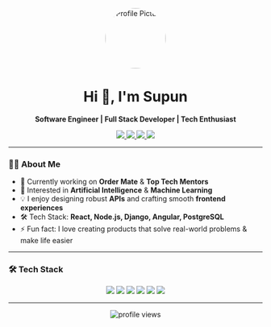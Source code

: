<!-- Profile Header -->
<p align="center">
  <img src="https://github.com/Smrandeni.png" width="120" style="border-radius:50%" alt="Profile Picture"/>
</p>

<h1 align="center">Hi 👋, I'm Supun</h1>
<p align="center">
  <b>Software Engineer | Full Stack Developer | Tech Enthusiast</b>
</p>

<!-- Badges -->
<p align="center">
  <a href="mailto:supunrandeniya16@gmail.com">
    <img src="https://img.shields.io/badge/Email-D14836?style=for-the-badge&logo=gmail&logoColor=white"/>
  </a>
  <a href="www.linkedin.com/in/supun-randeniya-">
    <img src="https://img.shields.io/badge/LinkedIn-0A66C2?style=for-the-badge&logo=linkedin&logoColor=white"/>
  </a>
  <a href="https://x.com/SupunRande46157">
    <img src="https://img.shields.io/badge/Twitter-1DA1F2?style=for-the-badge&logo=twitter&logoColor=white"/>
  </a>
  <a href="https://github.com/supunrandeniya">
    <img src="https://img.shields.io/badge/GitHub-181717?style=for-the-badge&logo=github&logoColor=white"/>
  </a>
</p>

---

<!-- Bio Section -->
### 🧑‍💻 About Me

- 🚀 Currently working on **Order Mate** & **Top Tech Mentors**  
- 🤖 Interested in **Artificial Intelligence** & **Machine Learning**  
- 💡 I enjoy designing robust **APIs** and crafting smooth **frontend experiences**  
- 🛠️ Tech Stack: **React, Node.js, Django, Angular, PostgreSQL**  
- ⚡ Fun fact: I love creating products that solve real-world problems & make life easier 

---

<!-- Tech Stack Section -->
### 🛠️ Tech Stack

<p align="center">
  <!-- Programming Languages -->
  <img src="https://skillicons.dev/icons?i=js,ts,py" />
  <!-- Frontend -->
  <img src="https://skillicons.dev/icons?i=react,angular" />
  <!-- Backend -->
  <img src="https://skillicons.dev/icons?i=nodejs,express,django" />
  <!-- Databases -->
  <img src="https://skillicons.dev/icons?i=postgresql,mongodb" />
  <!-- AI/ML & Data -->
  <img src="https://skillicons.dev/icons?i=tensorflow,pytorch" />
  <!-- DevOps & Tools -->
  <img src="https://skillicons.dev/icons?i=aws,docker,git,figma" />
</p>

---

<!-- Footer -->
<p align="center">
  <img src="https://komarev.com/ghpvc/?username=Smrandeni&style=flat-square" alt="profile views"/>
</p>
